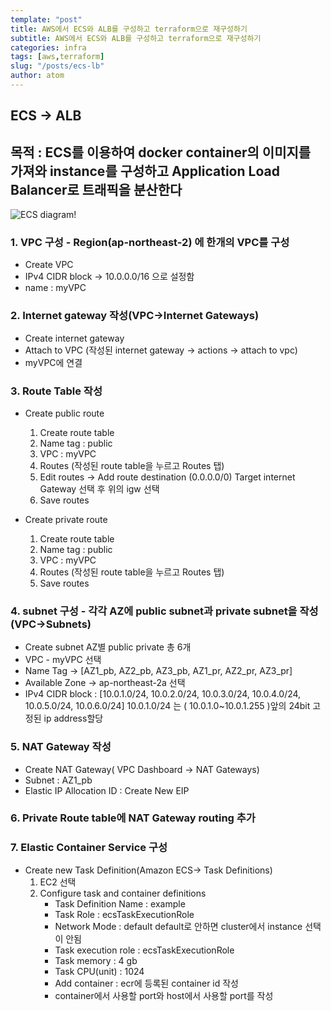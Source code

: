 ```yaml
---
template: "post"
title: AWS에서 ECS와 ALB를 구성하고 terraform으로 재구성하기
subtitle: AWS에서 ECS와 ALB를 구성하고 terraform으로 재구성하기
categories: infra
tags: [aws,terraform]
slug: "/posts/ecs-lb"
author: atom
---
```


## ECS -> ALB

## 목적 : ECS를 이용하여 docker container의 이미지를 가져와 instance를 구성하고 Application Load Balancer로 트래픽을 분산한다

![ECS diagram!]( media/ecs_diagram.svg "ECS diagram")

### 1.  VPC 구성 - Region(ap-northeast-2) 에 한개의 VPC를 구성

- Create VPC
- IPv4 CIDR block -> 10.0.0.0/16 으로 설정함
- name : myVPC

### 2.  Internet gateway 작성(VPC->Internet Gateways)

- Create internet gateway
- Attach to VPC (작성된 internet gateway -> actions -> attach to vpc)
- myVPC에 연결
  
### 3.  Route Table 작성

- Create public route
   1. Create route table
   2. Name tag : public
   3. VPC : myVPC
   4. Routes (작성된 route table을 누르고 Routes 탭)
   5. Edit routes -> Add route
   destination (0.0.0.0/0) Target  internet Gateway 선택 후 위의 igw 선택
   6. Save routes

- Create private route
    1. Create route table
    2. Name tag : public
    3. VPC : myVPC
    4. Routes (작성된 route table을 누르고 Routes 탭)
    5. Save routes

### 4. subnet 구성 - 각각 AZ에 public subnet과 private subnet을 작성(VPC->Subnets)

- Create subnet AZ별 public private 총 6개
- VPC - myVPC 선택
- Name Tag -> [AZ1_pb, AZ2_pb, AZ3_pb, AZ1_pr, AZ2_pr, AZ3_pr]
- Available Zone -> ap-northeast-2a 선택
- IPv4 CIDR block : [10.0.1.0/24, 10.0.2.0/24, 10.0.3.0/24, 10.0.4.0/24, 10.0.5.0/24, 10.0.6.0/24]
10.0.1.0/24 는 ( 10.0.1.0~10.0.1.255 )앞의 24bit 고정된 ip address할당

### 5.  NAT Gateway 작성

- Create NAT Gateway( VPC Dashboard -> NAT Gateways)
- Subnet : AZ1_pb
- Elastic IP Allocation ID : Create New EIP

### 6.  Private Route table에 NAT Gateway routing 추가

### 7.  Elastic Container Service 구성

- Create new Task Definition(Amazon ECS-> Task Definitions)
    1. EC2 선택
    2. Configure task and container definitions
       - Task Definition Name : example
       - Task Role : ecsTaskExecutionRole
       - Network Mode : default
       default로 안하면 cluster에서 instance 선택이 안됨
       - Task execution role : ecsTaskExecutionRole
       - Task memory : 4 gb
       - Task CPU(unit) : 1024
       - Add container : ecr에 등록된 container id 작성
       - container에서 사용할 port와 host에서 사용할 port를 작성
